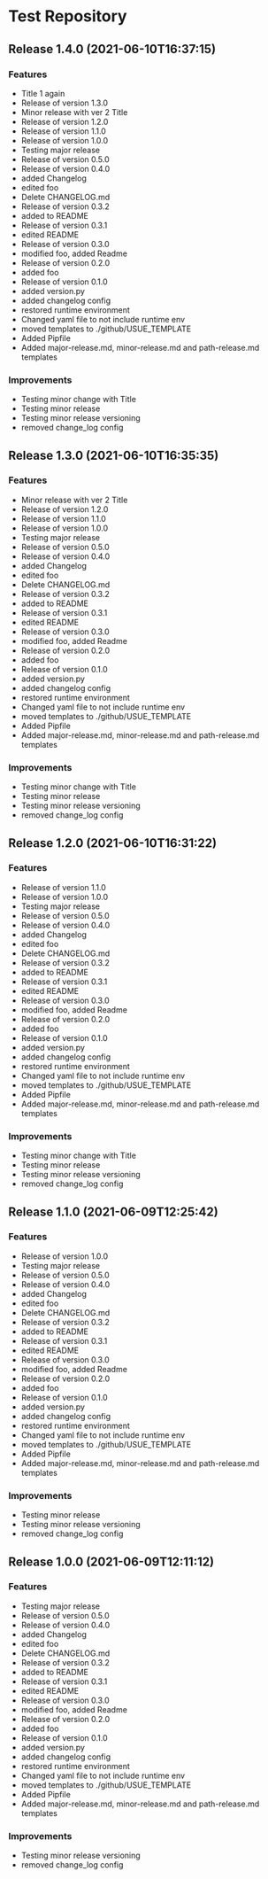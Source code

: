 # Test Repository

## Release 1.4.0 (2021-06-10T16:37:15)
### Features
* Title 1 again
* Release of version 1.3.0
* Minor release with ver 2 Title
* Release of version 1.2.0
* Release of version 1.1.0
* Release of version 1.0.0
* Testing major release
* Release of version 0.5.0
* Release of version 0.4.0
* added Changelog
* edited foo
* Delete CHANGELOG.md
* Release of version 0.3.2
* added to README
* Release of version 0.3.1
* edited README
* Release of version 0.3.0
* modified foo, added Readme
* Release of version 0.2.0
* added foo
* Release of version 0.1.0
* added version.py
* added changelog config
* restored runtime environment
* Changed yaml file to not include runtime env
* moved templates to ./github/USUE_TEMPLATE
* Added Pipfile
* Added major-release.md, minor-release.md and path-release.md templates
### Improvements
* Testing minor change with Title
* Testing minor release
* Testing minor release versioning
* removed change_log config
## Release 1.3.0 (2021-06-10T16:35:35)
### Features
* Minor release with ver 2 Title
* Release of version 1.2.0
* Release of version 1.1.0
* Release of version 1.0.0
* Testing major release
* Release of version 0.5.0
* Release of version 0.4.0
* added Changelog
* edited foo
* Delete CHANGELOG.md
* Release of version 0.3.2
* added to README
* Release of version 0.3.1
* edited README
* Release of version 0.3.0
* modified foo, added Readme
* Release of version 0.2.0
* added foo
* Release of version 0.1.0
* added version.py
* added changelog config
* restored runtime environment
* Changed yaml file to not include runtime env
* moved templates to ./github/USUE_TEMPLATE
* Added Pipfile
* Added major-release.md, minor-release.md and path-release.md templates
### Improvements
* Testing minor change with Title
* Testing minor release
* Testing minor release versioning
* removed change_log config

## Release 1.2.0 (2021-06-10T16:31:22)
### Features
* Release of version 1.1.0
* Release of version 1.0.0
* Testing major release
* Release of version 0.5.0
* Release of version 0.4.0
* added Changelog
* edited foo
* Delete CHANGELOG.md
* Release of version 0.3.2
* added to README
* Release of version 0.3.1
* edited README
* Release of version 0.3.0
* modified foo, added Readme
* Release of version 0.2.0
* added foo
* Release of version 0.1.0
* added version.py
* added changelog config
* restored runtime environment
* Changed yaml file to not include runtime env
* moved templates to ./github/USUE_TEMPLATE
* Added Pipfile
* Added major-release.md, minor-release.md and path-release.md templates
### Improvements
* Testing minor change with Title
* Testing minor release
* Testing minor release versioning
* removed change_log config
## Release 1.1.0 (2021-06-09T12:25:42)
### Features
* Release of version 1.0.0
* Testing major release
* Release of version 0.5.0
* Release of version 0.4.0
* added Changelog
* edited foo
* Delete CHANGELOG.md
* Release of version 0.3.2
* added to README
* Release of version 0.3.1
* edited README
* Release of version 0.3.0
* modified foo, added Readme
* Release of version 0.2.0
* added foo
* Release of version 0.1.0
* added version.py
* added changelog config
* restored runtime environment
* Changed yaml file to not include runtime env
* moved templates to ./github/USUE_TEMPLATE
* Added Pipfile
* Added major-release.md, minor-release.md and path-release.md templates
### Improvements
* Testing minor release
* Testing minor release versioning
* removed change_log config

## Release 1.0.0 (2021-06-09T12:11:12)
### Features
* Testing major release
* Release of version 0.5.0
* Release of version 0.4.0
* added Changelog
* edited foo
* Delete CHANGELOG.md
* Release of version 0.3.2
* added to README
* Release of version 0.3.1
* edited README
* Release of version 0.3.0
* modified foo, added Readme
* Release of version 0.2.0
* added foo
* Release of version 0.1.0
* added version.py
* added changelog config
* restored runtime environment
* Changed yaml file to not include runtime env
* moved templates to ./github/USUE_TEMPLATE
* Added Pipfile
* Added major-release.md, minor-release.md and path-release.md templates
### Improvements
* Testing minor release versioning
* removed change_log config
